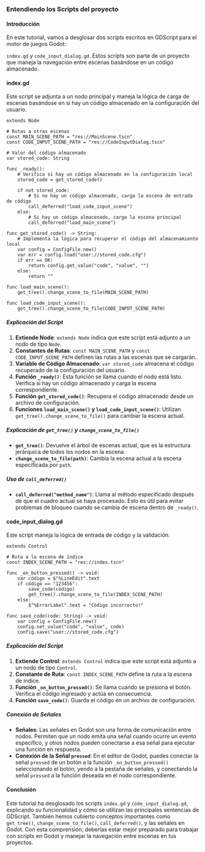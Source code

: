 ### Entendiendo los Scripts del proyecto

#### Introducción
En este tutorial, vamos a desglosar dos scripts escritos en GDScript para el motor de juegos Godot: 

`index.gd` y `code_input_dialog.gd`. Estos scripts son parte de un proyecto que maneja la navegación entre escenas basándose en un código almacenado.

#### index.gd
Este script se adjunta a un nodo principal y maneja la lógica de carga de escenas basándose en si hay un código almacenado en la configuración del usuario.

```gdscript
extends Node

# Rutas a otras escenas
const MAIN_SCENE_PATH = "res://MainScene.tscn"
const CODE_INPUT_SCENE_PATH = "res://CodeInputDialog.tscn"

# Valor del código almacenado
var stored_code: String

func _ready():
    # Verifica si hay un código almacenado en la configuración local
    stored_code = get_stored_code()
    
    if not stored_code:
        # Si no hay un código almacenado, carga la escena de entrada de código
        call_deferred("load_code_input_scene")
    else:
        # Si hay un código almacenado, carga la escena principal
        call_deferred("load_main_scene")

func get_stored_code() -> String:
    # Implementa la lógica para recuperar el código del almacenamiento local
    var config = ConfigFile.new()
    var err = config.load("user://stored_code.cfg")
    if err == OK:
        return config.get_value("code", "value", "")
    else:
        return ""

func load_main_scene():
    get_tree().change_scene_to_file(MAIN_SCENE_PATH)

func load_code_input_scene():
    get_tree().change_scene_to_file(CODE_INPUT_SCENE_PATH)
```

##### Explicación del Script

1. **Extiende Node**: `extends Node` indica que este script está adjunto a un nodo de tipo `Node`.
2. **Constantes de Rutas**: `const MAIN_SCENE_PATH` y `const CODE_INPUT_SCENE_PATH` definen las rutas a las escenas que se cargarán.
3. **Variable de Código Almacenado**: `var stored_code` almacena el código recuperado de la configuración del usuario.
4. **Función `_ready()`**: Esta función se llama cuando el nodo está listo. Verifica si hay un código almacenado y carga la escena correspondiente.
5. **Función `get_stored_code()`**: Recupera el código almacenado desde un archivo de configuración.
6. **Funciones `load_main_scene()` y `load_code_input_scene()`**: Utilizan `get_tree().change_scene_to_file()` para cambiar la escena actual.

##### Explicación de `get_tree()` y `change_scene_to_file()`

- **`get_tree()`**: Devuelve el árbol de escenas actual, que es la estructura jerárquica de todos los nodos en la escena.
- **`change_scene_to_file(path)`**: Cambia la escena actual a la escena especificada por `path`.

##### Uso de `call_deferred()`

- **`call_deferred("method_name")`**: Llama al método especificado después de que el cuadro actual se haya procesado. Esto es útil para evitar problemas de bloqueo cuando se cambia de escena dentro de `_ready()`.

#### code_input_dialog.gd
Este script maneja la lógica de entrada de código y la validación.

```gdscript
extends Control

# Ruta a la escena de índice
const INDEX_SCENE_PATH = "res://index.tscn"

func _on_button_pressed() -> void:
    var código = $"%LineEdit".text
    if código == "123456":
        save_code(código)
        get_tree().change_scene_to_file(INDEX_SCENE_PATH)
    else:
        $"%ErrorLabel".text = "Còdigo incorrecto!"

func save_code(code: String) -> void:
    var config = ConfigFile.new()
    config.set_value("code", "value", code)
    config.save("user://stored_code.cfg")
```

##### Explicación del Script

1. **Extiende Control**: `extends Control` indica que este script está adjunto a un nodo de tipo `Control`.
2. **Constante de Ruta**: `const INDEX_SCENE_PATH` define la ruta a la escena de índice.
3. **Función `_on_button_pressed()`**: Se llama cuando se presiona el botón. Verifica el código ingresado y actúa en consecuencia.
4. **Función `save_code()`**: Guarda el código en un archivo de configuración.

##### Conexión de Señales

- **Señales**: Las señales en Godot son una forma de comunicación entre nodos. Permiten que un nodo emita una señal cuando ocurre un evento específico, y otros nodos pueden conectarse a esa señal para ejecutar una función en respuesta.
- **Conexión de la Señal `pressed`**: En el editor de Godot, puedes conectar la señal `pressed` de un botón a la función `_on_button_pressed()` seleccionando el botón, yendo a la pestaña de señales, y conectando la señal `pressed` a la función deseada en el nodo correspondiente.

#### Conclusión
Este tutorial ha desglosado los scripts `index.gd` y `code_input_dialog.gd`, explicando su funcionalidad y cómo se utilizan las principales sentencias de GDScript. También hemos cubierto conceptos importantes como `get_tree()`, `change_scene_to_file()`, `call_deferred()`, y las señales en Godot. Con esta comprensión, deberías estar mejor preparado para trabajar con scripts en Godot y manejar la navegación entre escenas en tus proyectos.